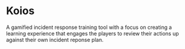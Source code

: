 # Koios
A gamified incident response training tool with a focus on creating a learning experience that engages the players to review their actions up against their own incident reponse plan.
